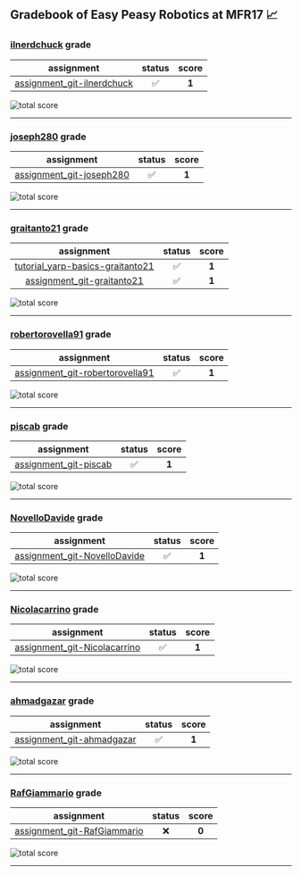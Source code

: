 ## Gradebook of Easy Peasy Robotics at MFR17 :chart_with_upwards_trend:

### [**ilnerdchuck**](https://github.com/ilnerdchuck) grade

| assignment | status | score |
|    :--:    |  :--:  | :--:  |
| [assignment_git-ilnerdchuck](https://github.com/easy-peasy-robotics/assignment_git-ilnerdchuck) | :white_check_mark: | **1** |

![total score](https://img.shields.io/badge/total_score-1-brightgreen.svg?style=flat-square)

---


### [**joseph280**](https://github.com/joseph280) grade

| assignment | status | score |
|    :--:    |  :--:  | :--:  |
| [assignment_git-joseph280](https://github.com/easy-peasy-robotics/assignment_git-joseph280) | :white_check_mark: | **1** |

![total score](https://img.shields.io/badge/total_score-1-brightgreen.svg?style=flat-square)

---


### [**graitanto21**](https://github.com/graitanto21) grade

| assignment | status | score |
|    :--:    |  :--:  | :--:  |
| [tutorial_yarp-basics-graitanto21](https://github.com/easy-peasy-robotics/tutorial_yarp-basics-graitanto21) | :white_check_mark: | **1** |
| [assignment_git-graitanto21](https://github.com/easy-peasy-robotics/assignment_git-graitanto21) | :white_check_mark: | **1** |

![total score](https://img.shields.io/badge/total_score-2-brightgreen.svg?style=flat-square)

---


### [**robertorovella91**](https://github.com/robertorovella91) grade

| assignment | status | score |
|    :--:    |  :--:  | :--:  |
| [assignment_git-robertorovella91](https://github.com/easy-peasy-robotics/assignment_git-robertorovella91) | :white_check_mark: | **1** |

![total score](https://img.shields.io/badge/total_score-1-brightgreen.svg?style=flat-square)

---


### [**piscab**](https://github.com/piscab) grade

| assignment | status | score |
|    :--:    |  :--:  | :--:  |
| [assignment_git-piscab](https://github.com/easy-peasy-robotics/assignment_git-piscab) | :white_check_mark: | **1** |

![total score](https://img.shields.io/badge/total_score-1-brightgreen.svg?style=flat-square)

---


### [**NovelloDavide**](https://github.com/NovelloDavide) grade

| assignment | status | score |
|    :--:    |  :--:  | :--:  |
| [assignment_git-NovelloDavide](https://github.com/easy-peasy-robotics/assignment_git-NovelloDavide) | :white_check_mark: | **1** |

![total score](https://img.shields.io/badge/total_score-1-brightgreen.svg?style=flat-square)

---


### [**Nicolacarrino**](https://github.com/Nicolacarrino) grade

| assignment | status | score |
|    :--:    |  :--:  | :--:  |
| [assignment_git-Nicolacarrino](https://github.com/easy-peasy-robotics/assignment_git-Nicolacarrino) | :white_check_mark: | **1** |

![total score](https://img.shields.io/badge/total_score-1-brightgreen.svg?style=flat-square)

---


### [**ahmadgazar**](https://github.com/ahmadgazar) grade

| assignment | status | score |
|    :--:    |  :--:  | :--:  |
| [assignment_git-ahmadgazar](https://github.com/easy-peasy-robotics/assignment_git-ahmadgazar) | :white_check_mark: | **1** |

![total score](https://img.shields.io/badge/total_score-1-brightgreen.svg?style=flat-square)

---


### [**RafGiammario**](https://github.com/RafGiammario) grade

| assignment | status | score |
|    :--:    |  :--:  | :--:  |
| [assignment_git-RafGiammario](https://github.com/easy-peasy-robotics/assignment_git-RafGiammario) | :x: | **0** |

![total score](https://img.shields.io/badge/total_score-0-orange.svg?style=flat-square)

---

